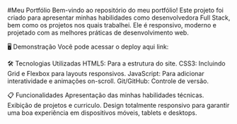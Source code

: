 #Meu Portfólio
Bem-vindo ao repositório do meu portfólio! 
Este projeto foi criado para apresentar minhas habilidades como desenvolvedora Full Stack, bem como os projetos nos quais trabalhei. Ele é responsivo, moderno e projetado com as melhores práticas de desenvolvimento web.

🖥️ Demonstração
Você pode acessar o deploy aqui
link:

🛠️ Tecnologias Utilizadas
HTML5: Para a estrutura do site.
CSS3: Incluindo Grid e Flexbox para layouts responsivos.
JavaScript: Para adicionar interatividade e animações on-scroll.
Git/GitHub: Controle de versão.

📋 Funcionalidades
Apresentação das minhas habilidades técnicas.
Exibição de projetos e curriculo.
Design totalmente responsivo para garantir uma boa experiência em dispositivos móveis, tablets e desktops.
